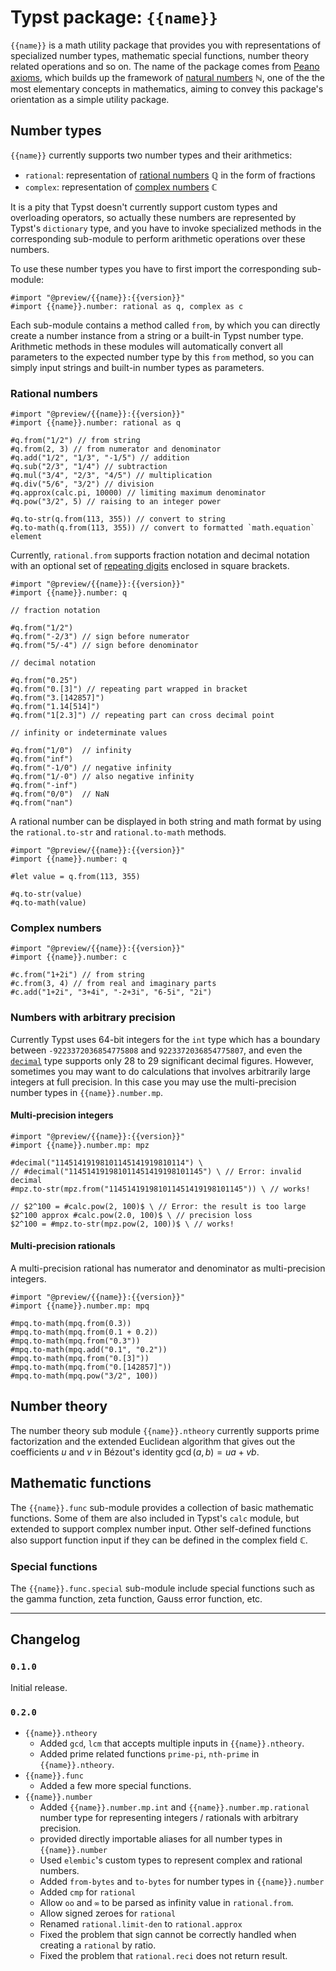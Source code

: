 # Typst package: `{{name}}`

`{{name}}` is a math utility package that provides you with representations of specialized number types, mathematic special functions, number theory related operations and so on. The name of the package comes from [Peano axioms](https://en.wikipedia.org/wiki/Peano_axioms), which builds up the framework of [natural numbers](https://en.wikipedia.org/wiki/Natural_number) &#x2115;, one of the the most elementary concepts in mathematics, aiming to convey this package's orientation as a simple utility package.

## Number types

`{{name}}` currently supports two number types and their arithmetics:

- `rational`: representation of [rational numbers](https://en.wikipedia.org/wiki/Rational_number) &#x211a; in the form of fractions
- `complex`: representation of  [complex numbers](https://en.wikipedia.org/wiki/Complex_number) &#x2102;

It is a pity that Typst doesn't currently support custom types and overloading operators, so actually these numbers are represented by Typst's `dictionary` type, and you have to invoke specialized methods in the corresponding sub-module to perform arithmetic operations over these numbers.

To use these number types you have to first import the corresponding sub-module:

```typ
#import "@preview/{{name}}:{{version}}"
#import {{name}}.number: rational as q, complex as c
```

Each sub-module contains a method called `from`, by which you can directly create a number instance from a string or a built-in Typst number type. Arithmetic methods in these modules will automatically convert all parameters to the expected number type by this `from` method, so you can simply input strings and built-in number types as parameters.

### Rational numbers

```typ
#import "@preview/{{name}}:{{version}}"
#import {{name}}.number: rational as q

#q.from("1/2") // from string
#q.from(2, 3) // from numerator and denominator
#q.add("1/2", "1/3", "-1/5") // addition
#q.sub("2/3", "1/4") // subtraction
#q.mul("3/4", "2/3", "4/5") // multiplication
#q.div("5/6", "3/2") // division
#q.approx(calc.pi, 10000) // limiting maximum denominator
#q.pow("3/2", 5) // raising to an integer power

#q.to-str(q.from(113, 355)) // convert to string
#q.to-math(q.from(113, 355)) // convert to formatted `math.equation` element
```

Currently, `rational.from` supports fraction notation and decimal notation with an optional set of [repeating digits](https://en.wikipedia.org/wiki/Repeating_decimal) enclosed in square brackets.

```typ
#import "@preview/{{name}}:{{version}}"
#import {{name}}.number: q

// fraction notation

#q.from("1/2")
#q.from("-2/3") // sign before numerator
#q.from("5/-4") // sign before denominator

// decimal notation

#q.from("0.25")
#q.from("0.[3]") // repeating part wrapped in bracket
#q.from("3.[142857]")
#q.from("1.14[514]")
#q.from("1[2.3]") // repeating part can cross decimal point

// infinity or indeterminate values

#q.from("1/0")  // infinity
#q.from("inf")
#q.from("-1/0") // negative infinity
#q.from("1/-0") // also negative infinity
#q.from("-inf")
#q.from("0/0")  // NaN
#q.from("nan")
```

A rational number can be displayed in both string and math format by using the `rational.to-str` and `rational.to-math` methods.

```typ
#import "@preview/{{name}}:{{version}}"
#import {{name}}.number: q

#let value = q.from(113, 355)

#q.to-str(value)
#q.to-math(value)
```

### Complex numbers

```typ
#import "@preview/{{name}}:{{version}}"
#import {{name}}.number: c

#c.from("1+2i") // from string
#c.from(3, 4) // from real and imaginary parts
#c.add("1+2i", "3+4i", "-2+3i", "6-5i", "2i")
```

### Numbers with arbitrary precision

Currently Typst uses 64-bit integers for the `int` type which has a boundary between `-9223372036854775808` and `9223372036854775807`, and even the [`decimal`](https://typst.app/docs/reference/foundations/decimal/) type supports only 28 to 29 significant decimal figures. However, sometimes you may want to do calculations that involves arbitrarily large integers at full precision. In this case you may use the multi-precision number types in `{{name}}.number.mp`.

#### Multi-precision integers

```typ
#import "@preview/{{name}}:{{version}}"
#import {{name}}.number.mp: mpz

#decimal("11451419198101145141919810114") \
// #decimal("114514191981011451419198101145") \ // Error: invalid decimal
#mpz.to-str(mpz.from("114514191981011451419198101145")) \ // works!

// $2^100 = #calc.pow(2, 100)$ \ // Error: the result is too large
$2^100 approx #calc.pow(2.0, 100)$ \ // precision loss
$2^100 = #mpz.to-str(mpz.pow(2, 100))$ \ // works!
```

#### Multi-precision rationals

A multi-precision rational has numerator and denominator as multi-precision integers.

```typ
#import "@preview/{{name}}:{{version}}"
#import {{name}}.number.mp: mpq

#mpq.to-math(mpq.from(0.3))
#mpq.to-math(mpq.from(0.1 + 0.2))
#mpq.to-math(mpq.from("0.3"))
#mpq.to-math(mpq.add("0.1", "0.2"))
#mpq.to-math(mpq.from("0.[3]"))
#mpq.to-math(mpq.from("0.[142857]"))
#mpq.to-math(mpq.pow("3/2", 100))
```

## Number theory

The number theory sub module `{{name}}.ntheory` currently supports prime factorization and the extended Euclidean algorithm that gives out the coefficients $u$ and $v$ in Bézout's identity $\gcd (a, b) = u a + v b$.

## Mathematic functions

The `{{name}}.func` sub-module provides a collection of basic mathematic functions. Some of them are also included in Typst's `calc` module, but extended to support complex number input. Other self-defined functions also support function input if they can be defined in the complex field &#x2102;.

### Special functions

The `{{name}}.func.special` sub-module include special functions such as the gamma function, zeta function, Gauss error function, etc.

---

## Changelog

### `0.1.0`

Initial release.

### `0.2.0`

- `{{name}}.ntheory`
  - Added `gcd`, `lcm` that accepts multiple inputs in `{{name}}.ntheory`.
  - Added prime related functions `prime-pi`, `nth-prime` in `{{name}}.ntheory`.
- `{{name}}.func`
  - Added a few more special functions.
- `{{name}}.number`
  - Added `{{name}}.number.mp.int` and `{{name}}.number.mp.rational` number type for representing integers / rationals with arbitrary precision.
  - provided directly importable aliases for all number types in `{{name}}.number`
  - Used `elembic`'s custom types to represent complex and rational numbers.
  - Added `from-bytes` and `to-bytes` for number types in `{{name}}.number`
  - Added `cmp` for `rational`
  - Allow `oo` and `∞` to be parsed as infinity value in `rational.from`.
  - Allow signed zeroes for `rational`
  - Renamed `rational.limit-den` to `rational.approx`
  - Fixed the problem that sign cannot be correctly handled when creating a `rational` by ratio.
  - Fixed the problem that `rational.reci` does not return result.
